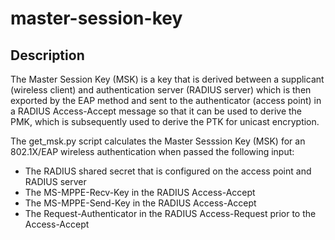 # master-session-key

## Description
The Master Session Key (MSK) is a key that is derived between a supplicant (wireless client) and authentication server (RADIUS server) which is then exported by the EAP method and sent to the authenticator (access point) in a RADIUS Access-Accept message so that it can be used to derive the PMK, which is subsequently used to derive the PTK for unicast encryption.

The get_msk.py script calculates the Master Sesssion Key (MSK) for an 802.1X/EAP wireless authentication when passed the following input: 
* The RADIUS shared secret that is configured on the access point and RADIUS server
* The MS-MPPE-Recv-Key in the RADIUS Access-Accept
* The MS-MPPE-Send-Key in the RADIUS Access-Accept
* The Request-Authenticator in the RADIUS Access-Request prior to the Access-Accept
